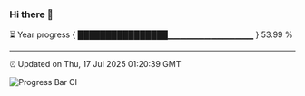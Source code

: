 ### Hi there 👋

⏳ Year progress { ████████████████▁▁▁▁▁▁▁▁▁▁▁▁▁▁ } 53.99 %

---

⏰ Updated on Thu, 17 Jul 2025 01:20:39 GMT

![Progress Bar CI](https://github.com/liununu/liununu/workflows/Progress%20Bar%20CI/badge.svg)

